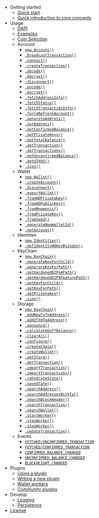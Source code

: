 - Getting started
  - [Quick start](getting-started/quickstart.md)
  - [Quick introduction to core concepts](getting-started/core-concepts.md)
- Usage
  - [DAPI](usage/dapi.md)
  - [Examples](usage/examples.md)
  - [Coin Selection](usage/coinSelection.md)
  - Account
    - [`new Account()`](account/Account.md)
    - [`.broadcastTransaction()`](account/broadcastTransaction.md)
    - [`.connect()`](account/connect.md)
    - [`.createTransaction()`](account/createTransaction.md)
    - [`.decode()`](account/decode.md)
    - [`.decrypt()`](account/decrypt.md)
    - [`.disconnect()`](account/disconnect.md)
    - [`.encode()`](account/encode.md)
    - [`.encrypt()`](account/encrypt.md)
    - [`.fetchAddressInfo()`](account/fetchAddressInfo.md)
    - [`.fetchStatus()`](account/fetchStatus.md)
    - [`.fetchTransactionInfo()`](account/fetchTransactionInfo.md)
    - [`.forceRefreshAccount()`](account/forceRefreshAccount.md)
    - [`.generateAddress()`](account/generateAddress.md)
    - [`.getAddress()`](account/getAddress.md)
    - [`.getConfirmedBalance()`](account/getConfirmedBalance.md)
    - [`.getPrivateKeys()`](account/getPrivateKeys.md)
    - [`.getTotalBalance()`](account/getTotalBalance.md)
    - [`.getTransaction()`](account/getTransaction.md)
    - [`.getTransactions()`](account/getTransactions.md)
    - [`.getUnconfirmedBalance()`](account/getUnconfirmedBalance.md)
    - [`.getUTXOS()`](account/getUTXOS.md)
    - [`.sign()`](account/sign.md)
  - Wallet
    - [`new Wallet()`](wallet/Wallet.md)
    - [`.createAccount()`](wallet/createAccount.md)
    - [`.disconnect()`](wallet/disconnect.md)
    - [`.exportWallet()`](wallet/exportWallet.md)
    - [`.fromHDPrivateKey()`](wallet/fromHDPrivateKey.md)
    - [`.fromHDPublicKey()`](wallet/fromHDPublicKey.md)
    - [`.fromMnemonic()`](wallet/fromMnemonic.md)
    - [`.fromPrivateKey()`](wallet/fromPrivateKey.md)
    - [`.fromSeed()`](wallet/fromSeed.md)
    - [`.generateNewWalletId()`](wallet/generateNewWalletId.md)
    - [`.getAccount()`](wallet/getAccount.md)
  - Identities
    - [`new Identities()`](identities/Identities.md)
    - [`.getIdentityHDKeyByIndex()`](identities/getIdentityHDKeyByIndex.md)
  - KeyChain
    - [`new KeyChain()`](keychain/KeyChain.md)
    - [`.generateKeyForChild()`](keychain/generateKeyForChild.md)
    - [`.generateKeyForPath()`](keychain/generateKeyForPath.md)
    - [`.getHardenedBIP44Path()`](keychain/getHardenedBIP44Path.md)
    - [`.getHardenedDIP9FeaturePath()`](keychain/getHardenedDIP9FeaturePath.md)
    - [`.getKeyForChild()`](keychain/getKeyForChild.md)
    - [`.getKeyForPath()`](keychain/getKeyForPath.md)
    - [`.getPrivateKey()`](keychain/getPrivateKey.md)
    - [`.sign()`](keychain/sign.md)
  - Storage
    - [`new KeyChain()`](storage/Storage.md)
    - [`.addNewTxToAddress()`](storage/addNewTxToAddress.md)
    - [`.addUTXOToAddress()`](storage/addUTXOToAddress.md)
    - [`.announce()`](storage/announce.md)
    - [`.calculateDuffBalance()`](storage/calculateDuffBalance.md)
    - [`.clearAll()`](storage/clearAll.md)
    - [`.configure()`](storage/configure.md)
    - [`.createChain()`](storage/createChain.md)
    - [`.createWallet()`](storage/createWallet.md)
    - [`.getStore()`](storage/getStore.md)
    - [`.getTransaction()`](storage/getTransaction.md)
    - [`.importTransaction()`](storage/importTransaction.md)
    - [`.importTransactions()`](storage/importTransactions.md)
    - [`.rehydrateState()`](storage/rehydrateState.md)
    - [`.saveState()`](storage/saveState.md)
    - [`.searchAddress()`](storage/searchAddress.md)
    - [`.searchAddressesWithTx()`](storage/searchAddressesWithTx.md)
    - [`.searchBlockHeader()`](storage/searchBlockHeader.md)
    - [`.searchTransaction()`](storage/searchTransaction.md)
    - [`.searchWallet()`](storage/searchWallet.md)
    - [`.startWorker()`](storage/startWorker.md)
    - [`.stopWorker()`](storage/stopWorker.md)
    - [`.stopWorker()`](storage/stopWorker.md)
    - [`.updateTransaction()`](storage/updateTransaction.md)
  - Events
    - [`FETCHED/UNCONFIRMED_TRANSACTION`](events/fetched_unconfirmed_transaction.md)
    - [`FETCHED/CONFIRMED_TRANSACTION`](events/fetched_confirmed_transaction.md)
    - [`CONFIRMED_BALANCE_CHANGED`](events/confirmed_balance_changed.md)
    - [`UNCONFIRMED_BALANCE_CHANGED`](events/unconfirmed_balance_changed.md)
    - [`BLOCKHEIGHT_CHANGED`](events/blockheight_changed.md)
- Plugins
  - [Using a plugin](plugins/using-a-plugin.md)
  - [Writing a new plugin](plugins/writing-a-new-plugin.md)
  - [Wallet workers](plugins/wallet-workers.md)
  - [Community plugins](plugins/community-plugins.md)
- Develop
  - [Logging](develop/logging.md)
  - [Persistence](develop/persistence.md)
- [License](https://github.com/dashevo/wallet-lib/blob/master/LICENSE)
